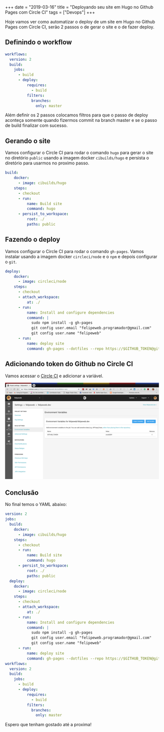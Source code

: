 +++
date = "2019-03-16"
title = "Deployando seu site em Hugo no Github Pages com Circle CI"
tags = ["Devops"]
+++

Hoje vamos ver como automatizar o deploy de um site em Hugo no Github Pages com Circle CI, serão 2 passos o de gerar o site e o de fazer deploy.

## Definindo o workflow

```yaml
workflows:
  version: 2
  build:
    jobs:
      - build
      - deploy:
          requires:
            - build
          filters:
            branches:
              only: master
```

Além definir os 2 passos colocamos filtros para que o passo de deploy aconteça somente quando fizermos commit na branch master e se o passo de build finalizar com sucesso.

## Gerando o site

Vamos configurar o Circle CI para rodar o comando `hugo` para gerar o site no diretório `public` usando a imagem docker `cibuilds/hugo` e persista o diretório para usarmos no proximo passo.

```yaml
build:
    docker:
      - image: cibuilds/hugo
    steps:
      - checkout
      - run:
          name: Build site
          command: hugo
      - persist_to_workspace:
          root: ./
          paths: public
```

## Fazendo o deploy

Vamos configurar o Circle CI para rodar o comando `gh-pages`. Vamos instalar usando a imagem docker `circleci/node` e o `npm` e depois configurar o `git`.

```yaml
deploy:
    docker:
      - image: circleci/node
    steps:
      - checkout
      - attach_workspace:
          at: ./
      - run:
          name: Install and configure dependencies
          command: |
            sudo npm install -g gh-pages
            git config user.email "felipeweb.programador@gmail.com"
            git config user.name "felipeweb"
      - run:
          name: deploy site
          command: gh-pages --dotfiles --repo https://$GITHUB_TOKEN@github.com/felipeweb/felipeweb.dev.git --message "[skip ci] update site" --dist ./public
```

## Adicionando token do Github no Circle CI

Vamos acessar o [Circle CI](https://circleci.com/gh/felipeweb/felipeweb.dev/edit#env-vars) e adicionar a variável.

![](/img/circleci.png)

## Conclusão

No final temos o YAML abaixo:

```yaml
version: 2
jobs:
  build:
    docker:
      - image: cibuilds/hugo
    steps:
      - checkout
      - run:
          name: Build site
          command: hugo
      - persist_to_workspace:
          root: ./
          paths: public
  deploy:
    docker:
      - image: circleci/node
    steps:
      - checkout
      - attach_workspace:
          at: ./
      - run:
          name: Install and configure dependencies
          command: |
            sudo npm install -g gh-pages
            git config user.email "felipeweb.programador@gmail.com"
            git config user.name "felipeweb"
      - run:
          name: deploy site
          command: gh-pages --dotfiles --repo https://$GITHUB_TOKEN@github.com/felipeweb/felipeweb.dev.git --message "[skip ci] update site" --dist ./public
workflows:
  version: 2
  build:
    jobs:
      - build
      - deploy:
          requires:
            - build
          filters:
            branches:
              only: master
```

Espero que tenham gostado até a proxima!